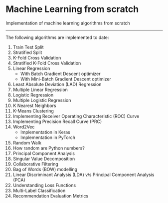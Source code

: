 # Machine Learning from scratch
Implementation of machine learning algorithms from scratch

***
The following algorithms are implemented to date:
1. Train Test Split
2. Stratified Split
3. K-Fold Cross Validation
4. Stratified K-Fold Cross Validation
5. Linear Regression
    - With Batch Gradient Descent optimizer
    - With Mini-Batch Gradient Descent optimizer
6. Least Absolute Deviation (LAD) Regression
7. Multiple Linear Regression
8. Logistic Regression
9. Multiple Logistic Regression
10. K Nearest Neighbors
11. K-Means Clustering
12. Implementing Receiver Operating Characteristic (ROC) Curve
13. Implementing Precision Recall Curve (PRC) 
14. Word2Vec
    - Implementation in Keras
    - Implementation in PyTorch
15. Random Walk
16. How random are Python numbers?
17. Principal Component Analysis 
18. Singular Value Decomposition
19. Collaborative Filtering 
20. Bag of Words (BOW) modelling
21. Linear Discriminant Analysis (LDA) v/s Principal Component Analysis (PCA)
22. Understanding Loss Functions 
23. Multi-Label Classification
24. Recommendation Evaluation Metrics
